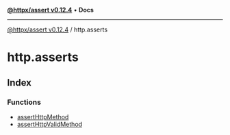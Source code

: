 [**@httpx/assert v0.12.4**](../README.md) • **Docs**

***

[@httpx/assert v0.12.4](../README.md) / http.asserts

# http.asserts

## Index

### Functions

- [assertHttpMethod](functions/assertHttpMethod.md)
- [assertHttpValidMethod](functions/assertHttpValidMethod.md)
